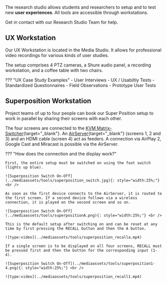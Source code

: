 The research studio allows students and researchers to setup and to test new **user experiences**. All tools are accessible through workstations.

Get in contact with our Research Studio Team for help. 

## UX Workstation

Our UX Workstation is located in the Media Studio. It allows for professional video recordings for various kinds of user studies.

The setup comprises 4 PTZ cameras, a Shure audio panel, a recording workstation, and a coffee table with two chairs.

??? "UX Case Study Examples"
    - User Interviews
    - UX / Usabiltiy Tests
    - Standardized Questionnaires
    - Field Observations
    - Prototype User Tests

## Superposition Workstation

Project teams of up to four people can book our Super Position setup to work in parallel by sharing their screens with each other.

The four screens are connected to the [KVM Matrix-Switcher](https://kvm-switch.de/de/4-x-4-hdmi-2-0-multiview-seamless-matrix-switch-mit-video-wall-funktion-uniclass-rh-244.html){target="_blank"}. An [AirServer](https://www.airserver.com/connect-3){target="_blank"} (screens 1, 2 and 3) and an HDMI cable (screen 4) act as feeders. A connection via AirPlay 2, Google Cast and Miracast is possible via the AirServer.

??? "How does the connection and the display work?"

    First, the entire setup must be switched on using the foot switch (lights up blue).

    ![Superposition Switch On-Off](../mediaassets/tools/superposition_switch.jpg){: style="width:25%;"} <br />

    As soon as the first device connects to the AirServer, it is routed to the first screen. If a second device follows via a wireless connection, it is played on the second screen and so on.

    ![Superposition Switch On-Off](../mediaassets/tools/superpositionA.png){: style="width:25%;"} <br />

    This is the default setup after switching on and can be reset at any time by first pressing the RECALL button and then the A button.

    ![type:video](../mediaassets/tools/superposition_recalla.mp4)

    If a single screen is to be displayed on all four screens, RECALL must be pressed first and then the button for the corresponding input (1-4).

    ![Superposition Switch On-Off](../mediaassets/tools/superposition1-4.png){: style="width:25%;"} <br />

    ![type:video](../mediaassets/tools/superposition_recall1.mp4)


